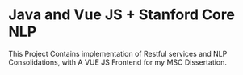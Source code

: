 # Java and Vue JS + Stanford Core NLP 
This Project Contains implementation of Restful services and NLP Consolidations, with A VUE JS Frontend for my MSC Dissertation. 

